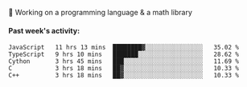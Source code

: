 
:large_blue_circle: Working on a programming language & a math library

#### Past week's activity:
<!--START_SECTION:waka-->
```text
JavaScript   11 hrs 13 mins  ████████▓░░░░░░░░░░░░░░░░   35.02 % 
TypeScript   9 hrs 10 mins   ███████░░░░░░░░░░░░░░░░░░   28.62 % 
Cython       3 hrs 45 mins   ███░░░░░░░░░░░░░░░░░░░░░░   11.69 % 
C            3 hrs 18 mins   ██▓░░░░░░░░░░░░░░░░░░░░░░   10.33 % 
C++          3 hrs 18 mins   ██▓░░░░░░░░░░░░░░░░░░░░░░   10.33 % 
```
<!--END_SECTION:waka-->
